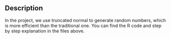 ## Description
In the project, we use truncated normal to generate random numbers, which is more efficient than the traditional one. You can find the R code and step by step explanation in the files above.
